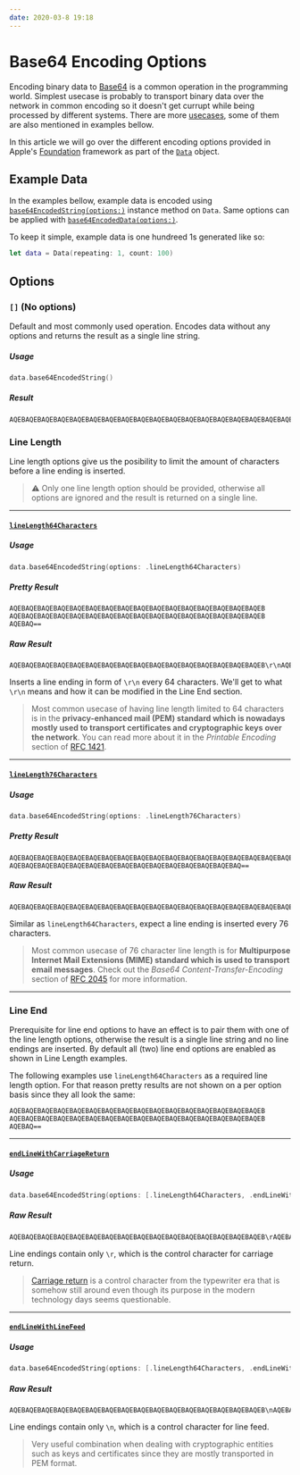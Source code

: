```yaml
---
date: 2020-03-8 19:18
---
```


# Base64 Encoding Options
Encoding binary data to [Base64](https://en.wikipedia.org/wiki/Base64) is a common operation in the programming world. Simplest usecase is probably to transport binary data over the network in common encoding so it doesn't get currupt while being processed by different systems. There are more [usecases](https://en.wikipedia.org/wiki/Base64#Implementations_and_history), some of them are also mentioned in examples bellow.

In this article we will go over the different encoding options provided in Apple's [Foundation](https://developer.apple.com/documentation/foundation) framework as part of the [`Data`](https://developer.apple.com/documentation/foundation/data) object.

## Example Data
In the examples bellow, example data is encoded using [`base64EncodedString(options:)`](https://developer.apple.com/documentation/foundation/nsdata/1413546-base64encodedstring) instance method on `Data`. Same options can be applied with [`base64EncodedData(options:)`](https://developer.apple.com/documentation/foundation/nsdata/1412739-base64encodeddata).

To keep it simple, example data is one hundreed 1s generated like so:
```swift
let data = Data(repeating: 1, count: 100)
```

## Options
### `[]` (No options)
Default and most commonly used operation. Encodes data without any options and returns the result as a single line string. 

##### Usage
```swift
data.base64EncodedString()
```

##### Result
```
AQEBAQEBAQEBAQEBAQEBAQEBAQEBAQEBAQEBAQEBAQEBAQEBAQEBAQEBAQEBAQEBAQEBAQEBAQEBAQEBAQEBAQEBAQEBAQEBAQEBAQEBAQEBAQEBAQEBAQEBAQEBAQEBAQEBAQ==
```

### Line Length
Line length options give us the posibility to limit the amount of characters before a line ending is inserted.

> ⚠️ Only one line length option should be provided, otherwise all options are ignored and the result is returned on a single line.

---

#### [`lineLength64Characters`](https://developer.apple.com/documentation/foundation/nsdata/base64encodingoptions/1407872-linelength64characters)
##### Usage
```swift
data.base64EncodedString(options: .lineLength64Characters)
```

##### Pretty Result
```
AQEBAQEBAQEBAQEBAQEBAQEBAQEBAQEBAQEBAQEBAQEBAQEBAQEBAQEBAQEBAQEB
AQEBAQEBAQEBAQEBAQEBAQEBAQEBAQEBAQEBAQEBAQEBAQEBAQEBAQEBAQEBAQEB
AQEBAQ==
```

##### Raw Result
```
AQEBAQEBAQEBAQEBAQEBAQEBAQEBAQEBAQEBAQEBAQEBAQEBAQEBAQEBAQEBAQEB\r\nAQEBAQEBAQEBAQEBAQEBAQEBAQEBAQEBAQEBAQEBAQEBAQEBAQEBAQEBAQEBAQEB\r\nAQEBAQ==
```

Inserts a line ending in form of `\r\n` every 64 characters. We'll get to what `\r\n` means and how it can be modified in the Line End section.

> Most common usecase of having line length limited to 64 characters is in the **privacy-enhanced mail (PEM) standard which is nowadays mostly used to transport certificates and cryptographic keys over the network**. You can read more about it in the _Printable Encoding_ section of [RFC 1421](https://tools.ietf.org/html/rfc1421#section-4.3.2.4). 

---

#### [`lineLength76Characters`](https://developer.apple.com/documentation/foundation/nsdata/base64encodingoptions/1413700-linelength76characters)

##### Usage
```swift
data.base64EncodedString(options: .lineLength76Characters)
```

##### Pretty Result
```
AQEBAQEBAQEBAQEBAQEBAQEBAQEBAQEBAQEBAQEBAQEBAQEBAQEBAQEBAQEBAQEBAQEBAQEBAQEB
AQEBAQEBAQEBAQEBAQEBAQEBAQEBAQEBAQEBAQEBAQEBAQEBAQEBAQEBAQ==
```

##### Raw Result
```
AQEBAQEBAQEBAQEBAQEBAQEBAQEBAQEBAQEBAQEBAQEBAQEBAQEBAQEBAQEBAQEBAQEBAQEBAQEB\r\nAQEBAQEBAQEBAQEBAQEBAQEBAQEBAQEBAQEBAQEBAQEBAQEBAQEBAQEBAQ==
```

Similar as `lineLength64Characters`, expect a line ending is inserted every 76 characters.

> Most common usecase of 76 character line length is for **Multipurpose Internet Mail Extensions (MIME) standard which is used to transport email messages**. Check out the _Base64 Content-Transfer-Encoding_ section of [RFC 2045](https://tools.ietf.org/html/rfc2045#section-6.8) for more information.

---

### Line End
Prerequisite for line end options to have an effect is to pair them with one of the line length options, otherwise the result is a single line string and no line endings are inserted. By default all (two) line end options are enabled as shown in Line Length examples. 

The following examples use `lineLength64Characters` as a required line length option. For that reason pretty results are not shown on a per option basis since they all look the same:
```
AQEBAQEBAQEBAQEBAQEBAQEBAQEBAQEBAQEBAQEBAQEBAQEBAQEBAQEBAQEBAQEB
AQEBAQEBAQEBAQEBAQEBAQEBAQEBAQEBAQEBAQEBAQEBAQEBAQEBAQEBAQEBAQEB
AQEBAQ==
```

---

#### [`endLineWithCarriageReturn`](https://developer.apple.com/documentation/foundation/nsdata/base64encodingoptions/1407202-endlinewithcarriagereturn)
##### Usage
```swift
data.base64EncodedString(options: [.lineLength64Characters, .endLineWithCarriageReturn])
```

##### Raw Result
```
AQEBAQEBAQEBAQEBAQEBAQEBAQEBAQEBAQEBAQEBAQEBAQEBAQEBAQEBAQEBAQEB\rAQEBAQEBAQEBAQEBAQEBAQEBAQEBAQEBAQEBAQEBAQEBAQEBAQEBAQEBAQEBAQEB\rAQEBAQ==
```

Line endings contain only `\r`, which is the control character for carriage return.

> [Carriage return](https://en.wikipedia.org/wiki/Carriage_return) is a control character from the typewriter era that is somehow still around even though its purpose in the modern technology days seems questionable.

---

#### [`endLineWithLineFeed`](https://developer.apple.com/documentation/foundation/nsdata/base64encodingoptions/1415882-endlinewithlinefeed)
##### Usage
```swift
data.base64EncodedString(options: [.lineLength64Characters, .endLineWithLineFeed])
```

##### Raw Result
```
AQEBAQEBAQEBAQEBAQEBAQEBAQEBAQEBAQEBAQEBAQEBAQEBAQEBAQEBAQEBAQEB\nAQEBAQEBAQEBAQEBAQEBAQEBAQEBAQEBAQEBAQEBAQEBAQEBAQEBAQEBAQEBAQEB\nAQEBAQ==
```

Line endings contain only `\n`, which is a control character for line feed.

> Very useful combination when dealing with cryptographic entities such as keys and certificates since they are mostly transported in PEM format.